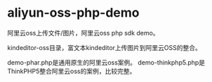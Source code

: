 # aliyun-oss-php-demo
阿里云oss上传文件/图片，阿里云oss php sdk demo。

kindeditor-oss目录，富文本kindeditor上传图片到阿里云OSS的整合。

demo-phar.php是通用原生的阿里云oss案例。
demo-thinkphp5.php是ThinkPHP5整合阿里云oss的案例，比较完整。










